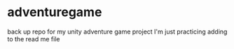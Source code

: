 # adventuregame
back up repo for my unity adventure game project
I'm just practicing adding to the read me file
